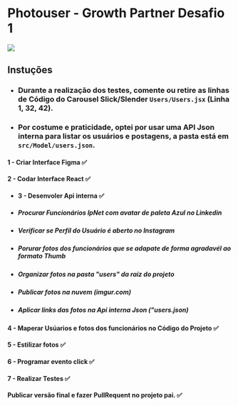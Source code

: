 # Photouser - Growth Partner Desafio 1
<img src="https://i.imgur.com/677BzJg.jpg">

## Instuções

- ### Durante a realização dos testes, comente ou retire as linhas de Código do Carousel Slick/Slender `Users/Users.jsx` (Linha 1, 32, 42).
- ### Por costume e praticidade, optei por usar uma API Json interna para listar os usuários e postagens, a pasta está em `src/Model/users.json`.

#### 1 - Criar Interface Figma ✅

#### 2 - Codar Interface React ✅

- #### 3 - Desenvoler Api interna ✅
- ##### Procurar Funcionários IpNet com avatar de paleta Azul no Linkedin
- ##### Verificar se Perfil do Usuário é aberto no Instagram
- ##### Porurar fotos dos funcionários que se adapate de forma agradavél ao formato Thumb
- ##### Organizar fotos na pasta "users" da raiz do projeto
- ##### Publicar fotos na nuvem (imgur.com)
- ##### Aplicar links das fotos na Api interna Json ("users.json)

#### 4 - Maperar Usúarios e fotos dos funcionários no Código do Projeto ✅

#### 5 - Estilizar fotos ✅

#### 6 - Programar evento click ✅

#### 7 - Realizar Testes ✅

#### Publicar versão final e fazer PullRequent no projeto pai. ✅
